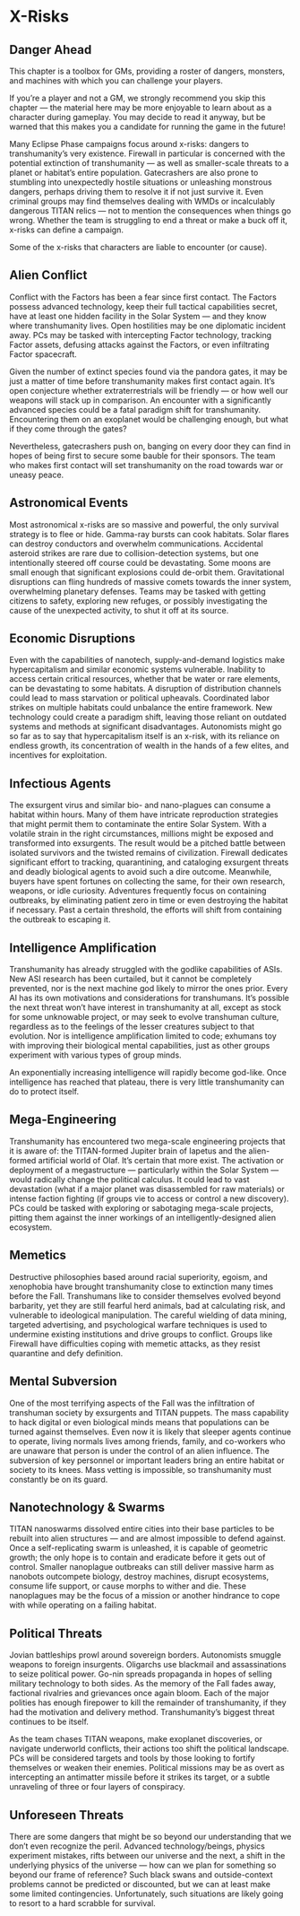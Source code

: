 # X-Risks

<!-- CLEANED blockquote -->

## Danger Ahead

This chapter is a toolbox for GMs, providing a roster of dangers, monsters, and machines with which you can challenge your players.

If you’re a player and not a GM, we strongly recommend you skip this chapter — the material here may be more enjoyable to learn about as a character during gameplay. You may decide to read it anyway, but be warned that this makes you a candidate for running the game in the future!

<!-- CLEANED /blockquote -->

Many Eclipse Phase campaigns focus around x-risks: dangers to transhumanity’s very existence. Firewall in particular is concerned with the potential extinction of transhumanity — as well as smaller-scale threats to a planet or habitat’s entire population. Gatecrashers are also prone to stumbling into unexpectedly hostile situations or unleashing monstrous dangers, perhaps driving them to resolve it if not just survive it. Even criminal groups may find themselves dealing with WMDs or incalculably dangerous TITAN relics — not to mention the consequences when things go wrong. Whether the team is struggling to end a threat or make a buck off it, x-risks can define a campaign.

Some of the x-risks that characters are liable to encounter (or cause).

<!--sort-->

## Alien Conflict

Conflict with the Factors has been a fear since first contact. The Factors possess advanced technology, keep their full tactical capabilities secret, have at least one hidden facility in the Solar System — and they know where transhumanity lives. Open hostilities may be one diplomatic incident away. PCs may be tasked with intercepting Factor technology, tracking Factor assets, defusing attacks against the Factors, or even infiltrating Factor spacecraft.

Given the number of extinct species found via the pandora gates, it may be just a matter of time before transhumanity makes first contact again. It’s open conjecture whether extraterrestrials will be friendly — or how well our weapons will stack up in comparison. An encounter with a significantly advanced species could be a fatal paradigm shift for transhumanity. Encountering them on an exoplanet would be challenging enough, but what if they come through the gates?

Nevertheless, gatecrashers push on, banging on every door they can find in hopes of being first to secure some bauble for their sponsors. The team who makes first contact will set transhumanity on the road towards war or uneasy peace.

## Astronomical Events

Most astronomical x-risks are so massive and powerful, the only survival strategy is to flee or hide. Gamma-ray bursts can cook habitats. Solar flares can destroy conductors and overwhelm communications. Accidental asteroid strikes are rare due to collision-detection systems, but one intentionally steered off course could be devastating. Some moons are small enough that significant explosions could de-orbit them. Gravitational disruptions can fling hundreds of massive comets towards the inner system, overwhelming planetary defenses. Teams may be tasked with getting citizens to safety, exploring new refuges, or possibly investigating the cause of the unexpected activity, to shut it off at its source.

## Economic Disruptions

Even with the capabilities of nanotech, supply-and-demand logistics make hypercapitalism and similar economic systems vulnerable. Inability to access certain critical resources, whether that be water or rare elements, can be devastating to some habitats. A disruption of distribution channels could lead to mass starvation or political upheavals. Coordinated labor strikes on multiple habitats could unbalance the entire framework. New technology could create a paradigm shift, leaving those reliant on outdated systems and methods at significant disadvantages. Autonomists might go so far as to say that hypercapitalism itself is an x-risk, with its reliance on endless growth, its concentration of wealth in the hands of a few elites, and incentives for exploitation.

## Infectious Agents

The exsurgent virus and similar bio- and nano-plagues can consume a habitat within hours. Many of them have intricate reproduction strategies that might permit them to contaminate the entire Solar System. With a volatile strain in the right circumstances, millions might be exposed and transformed into exsurgents. The result would be a pitched battle between isolated survivors and the twisted remains of civilization. Firewall dedicates significant effort to tracking, quarantining, and cataloging exsurgent threats and deadly biological agents to avoid such a dire outcome. Meanwhile, buyers have spent fortunes on collecting the same, for their own research, weapons, or idle curiosity. Adventures frequently focus on containing outbreaks, by eliminating patient zero in time or even destroying the habitat if necessary. Past a certain threshold, the efforts will shift from containing the outbreak to escaping it.

## Intelligence Amplification

Transhumanity has already struggled with the godlike capabilities of ASIs. New ASI research has been curtailed, but it cannot be completely prevented, nor is the next machine god likely to mirror the ones prior. Every AI has its own motivations and considerations for transhumans. It’s possible the next threat won’t have interest in transhumanity at all, except as stock for some unknowable project, or may seek to evolve transhuman culture, regardless as to the feelings of the lesser creatures subject to that evolution. Nor is intelligence amplification limited to code; exhumans toy with improving their biological mental capabilities, just as other groups experiment with various types of group minds.

An exponentially increasing intelligence will rapidly become god-like. Once intelligence has reached that plateau, there is very little transhumanity can do to protect itself.

## Mega-Engineering

Transhumanity has encountered two mega-scale engineering projects that it is aware of: the TITAN-formed Jupiter brain of Iapetus and the alien-formed artificial world of Olaf. It’s certain that more exist. The activation or deployment of a megastructure — particularly within the Solar System — would radically change the political calculus. It could lead to vast devastation (what if a major planet was disassembled for raw materials) or intense faction fighting (if groups vie to access or control a new discovery). PCs could be tasked with exploring or sabotaging mega-scale projects, pitting them against the inner workings of an intelligently-designed alien ecosystem.

## Memetics

Destructive philosophies based around racial superiority, egoism, and xenophobia have brought transhumanity close to extinction many times before the Fall. Transhumans like to consider themselves evolved beyond barbarity, yet they are still fearful herd animals, bad at calculating risk, and vulnerable to ideological manipulation. The careful wielding of data mining, targeted advertising, and psychological warfare techniques is used to undermine existing institutions and drive groups to conflict. Groups like Firewall have difficulties coping with memetic attacks, as they resist quarantine and defy definition.

## Mental Subversion

One of the most terrifying aspects of the Fall was the infiltration of transhuman society by exsurgents and TITAN puppets. The mass capability to hack digital or even biological minds means that populations can be turned against themselves. Even now it is likely that sleeper agents continue to operate, living normals lives among friends, family, and co-workers who are unaware that person is under the control of an alien influence. The subversion of key personnel or important leaders bring an entire habitat or society to its knees. Mass vetting is impossible, so transhumanity must constantly be on its guard.

## Nanotechnology & Swarms

TITAN nanoswarms dissolved entire cities into their base particles to be rebuilt into alien structures — and are almost impossible to defend against. Once a self-replicating swarm is unleashed, it is capable of geometric growth; the only hope is to contain and eradicate before it gets out of control. Smaller nanoplague outbreaks can still deliver massive harm as nanobots outcompete biology, destroy machines, disrupt ecosystems, consume life support, or cause morphs to wither and die. These nanoplagues may be the focus of a mission or another hindrance to cope with while operating on a failing habitat.

## Political Threats

Jovian battleships prowl around sovereign borders. Autonomists smuggle weapons to foreign insurgents. Oligarchs use blackmail and assassinations to seize political power. Go-nin spreads propaganda in hopes of selling military technology to both sides. As the memory of the Fall fades away, factional rivalries and grievances once again bloom. Each of the major polities has enough firepower to kill the remainder of transhumanity, if they had the motivation and delivery method. Transhumanity’s biggest threat continues to be itself.

As the team chases TITAN weapons, make exoplanet discoveries, or navigate underworld conflicts, their actions too shift the political landscape. PCs will be considered targets and tools by those looking to fortify themselves or weaken their enemies. Political missions may be as overt as intercepting an antimatter missile before it strikes its target, or a subtle unraveling of three or four layers of conspiracy.

## Unforeseen Threats

There are some dangers that might be so beyond our understanding that we don’t even recognize the peril. Advanced technology/beings, physics experiment mistakes, rifts between our universe and the next, a shift in the underlying physics of the universe — how can we plan for something so beyond our frame of reference? Such black swans and outside-context problems cannot be predicted or discounted, but we can at least make some limited contingencies. Unfortunately, such situations are likely going to resort to a hard scrabble for survival.

<!--sort-end-->
